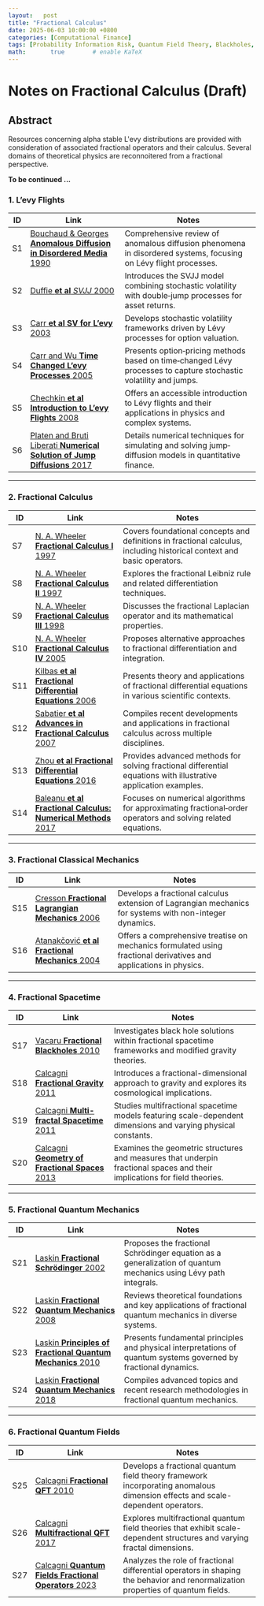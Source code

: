 ```yaml
---
layout:   post
title: "Fractional Calculus"
date: 2025-06-03 10:00:00 +0800
categories: [Computational Finance]
tags: [Probability Information Risk, Quantum Field Theory, Blackholes, Path Integrals, Stochastic Calculus, Computational Finance, Scientific Computation]
math:       true        # enable KaTeX
---
```


# Notes on Fractional Calculus (Draft)

## Abstract

Resources concerning alpha stable L'evy distributions are provided with consideration of associated fractional operators and their calculus. Several domains of theoretical physics are reconnoitered from a fractional perspective.


**To be continued ...**

### 1. L’evy Flights

| ID  | Link                                                                                                                                                        | Notes                                                                                                        |
| --- | ----------------------------------------------------------------------------------------------------------------------------------------------------------- | ------------------------------------------------------------------------------------------------------------ |
| S1  | [Bouchaud & Georges **Anomalous Diffusion in Disordered Media** 1990](https://www.sciencedirect.com/science/article/abs/pii/037015739090099N)              | Comprehensive review of anomalous diffusion phenomena in disordered systems, focusing on Lévy flight processes. |
| S2  | [Duffie **et al** *SVJJ* 2000](https://papers.ssrn.com/sol3/papers.cfm?abstract_id=157733)                                                                 | Introduces the SVJJ model combining stochastic volatility with double‐jump processes for asset returns.       |
| S3  | [Carr **et al** **SV for L’evy** 2003](https://engineering.nyu.edu/sites/default/files/2019-03/Carr-stochastic-volatility-levy-processes.pdf)               | Develops stochastic volatility frameworks driven by Lévy processes for option valuation.                      |
| S4  | [Carr and Wu **Time Changed L’evy Processes** 2005](https://engineering.nyu.edu/sites/default/files/2019-03/Carr-time-changed-levy-processes-option-pricing.pdf) | Presents option‐pricing methods based on time‐changed Lévy processes to capture stochastic volatility and jumps. |
| S5  | [Chechkin **et al** **Introduction to L’evy Flights** 2008](https://onlinelibrary.wiley.com/doi/10.1002/9783527622979.ch5)                                  | Offers an accessible introduction to Lévy flights and their applications in physics and complex systems.       |
| S6  | [Platen and Bruti Liberati **Numerical Solution of Jump Diffusions** 2017](https://link.springer.com/book/10.1007/978-3-642-13694-8)                         | Details numerical techniques for simulating and solving jump‐diffusion models in quantitative finance.         |

---

### 2. Fractional Calculus

| ID  | Link                                                                                                                                                         | Notes                                                                                                                       |
| --- | ------------------------------------------------------------------------------------------------------------------------------------------------------------ | --------------------------------------------------------------------------------------------------------------------------- |
| S7  | [N. A. Wheeler **Fractional Calculus I** 1997](https://www.reed.edu/physics/faculty/wheeler/documents/Miscellaneous%20Math/Fractional%20Calculus/A.%20Fractional%20Calculus.pdf)         | Covers foundational concepts and definitions in fractional calculus, including historical context and basic operators.     |
| S8  | [N. A. Wheeler **Fractional Calculus II** 1997](https://www.reed.edu/physics/faculty/wheeler/documents/Miscellaneous%20Math/Fractional%20Calculus/B.%20Fractional%20Leibniz.pdf)       | Explores the fractional Leibniz rule and related differentiation techniques.                                                |
| S9  | [N. A. Wheeler **Fractional Calculus III** 1998](https://www.reed.edu/physics/faculty/wheeler/documents/Miscellaneous%20Math/Fractional%20Calculus/C.%20Fractional%20Laplacian.pdf)      | Discusses the fractional Laplacian operator and its mathematical properties.                                               |
| S10 | [N. A. Wheeler **Fractional Calculus IV** 2005](https://www.reed.edu/physics/faculty/wheeler/documents/Miscellaneous%20Math/Fractional%20Calculus/D.%20Alternative%20Approach.pdf)       | Proposes alternative approaches to fractional differentiation and integration.                                             |
| S11 | [Kilbas **et al** **Fractional Differential Equations** 2006](https://shop.elsevier.com/books/theory-and-applications-of-fractional-differential-equations/kilbas/978-0-444-51832-3)    | Presents theory and applications of fractional differential equations in various scientific contexts.                       |
| S12 | [Sabatier **et al** **Advances in Fractional Calculus** 2007](https://link.springer.com/book/10.1007/978-1-4020-6042-7)                                            | Compiles recent developments and applications in fractional calculus across multiple disciplines.                           |
| S13 | [Zhou **et al** **Fractional Differential Equations** 2016](https://www.worldscientific.com/worldscibooks/10.1142/10238?srsltid=AfmBOoqtFxgTRF5fAIw9HjWv_DqnWxQLyvX96Vt4DHlVBQd99dWt9F9h#t=aboutBook) | Provides advanced methods for solving fractional differential equations with illustrative application examples.             |
| S14 | [Baleanu **et al** **Fractional Calculus: Numerical Methods** 2017](https://www.worldscientific.com/worldscibooks/10.1142/10044?srsltid=AfmBOoq4OKEbRsW_-ZlM-y49cqSCYjsqdJMyxqhKXprFBB9wRxI7vZGS#t=aboutBook) | Focuses on numerical algorithms for approximating fractional‐order operators and solving related equations.                  |

---

### 3. Fractional Classical Mechanics

| ID   | Link                                                                                                                                                          | Notes                                                                                                          |
| ---- | ------------------------------------------------------------------------------------------------------------------------------------------------------------- | -------------------------------------------------------------------------------------------------------------- |
| S15  | [Cresson **Fractional Lagrangian Mechanics** 2006](https://arxiv.org/abs/math/0605752)                                                                        | Develops a fractional calculus extension of Lagrangian mechanics for systems with non-integer dynamics.       |
| S16  | [Atanakčović **et al** **Fractional Mechanics** 2004](https://onlinelibrary.wiley.com/doi/book/10.1002/9781118577530)                                         | Offers a comprehensive treatise on mechanics formulated using fractional derivatives and applications in physics. |

---

### 4. Fractional Spacetime

| ID   | Link                                                                                                                                                        | Notes                                                                                                                       |
| ---- | ----------------------------------------------------------------------------------------------------------------------------------------------------------- | --------------------------------------------------------------------------------------------------------------------------- |
| S17  | [Vacaru **Fractional Blackholes** 2010](https://arxiv.org/abs/1004.0628)                                                                                   | Investigates black hole solutions within fractional spacetime frameworks and modified gravity theories.                    |
| S18  | [Calcagni **Fractional Gravity** 2011](https://arxiv.org/abs/1012.1244)                                                                                     | Introduces a fractional-dimensional approach to gravity and explores its cosmological implications.                         |
| S19  | [Calcagni **Multi-fractal Spacetime** 2011](https://arxiv.org/abs/1107.5041)                                                                                | Studies multifractional spacetime models featuring scale-dependent dimensions and varying physical constants.             |
| S20  | [Calcagni **Geometry of Fractional Spaces** 2013](https://arxiv.org/abs/1106.5787)                                                                          | Examines the geometric structures and measures that underpin fractional spaces and their implications for field theories. |

---

### 5. Fractional Quantum Mechanics

| ID   | Link                                                                                                                                                         | Notes                                                                                                            |
| ---- | ------------------------------------------------------------------------------------------------------------------------------------------------------------ | ---------------------------------------------------------------------------------------------------------------- |
| S21  | [Laskin **Fractional Schrödinger** 2002](https://arxiv.org/abs/quant-ph/0206098)                                                                             | Proposes the fractional Schrödinger equation as a generalization of quantum mechanics using Lévy path integrals. |
| S22  | [Laskin **Fractional Quantum Mechanics** 2008](https://arxiv.org/abs/0811.1769)                                                                              | Reviews theoretical foundations and key applications of fractional quantum mechanics in diverse systems.          |
| S23  | [Laskin **Principles of Fractional Quantum Mechanics** 2010](https://arxiv.org/abs/1009.5533)                                                                 | Presents fundamental principles and physical interpretations of quantum systems governed by fractional dynamics.  |
| S24  | [Laskin **Fractional Quantum Mechanics** 2018](https://www.worldscientific.com/worldscibooks/10.1142/10541?srsltid=AfmBOorHlSAIZl1IG99KxgusItDvYNowyJjzpje7lHRyTFQisvVxYvKN#t=aboutBook)   | Compiles advanced topics and recent research methodologies in fractional quantum mechanics.                       |

---

### 6. Fractional Quantum Fields

| ID   | Link                                                                                                                                                         | Notes                                                                                                                                         |
| ---- | ------------------------------------------------------------------------------------------------------------------------------------------------------------ | --------------------------------------------------------------------------------------------------------------------------------------------- |
| S25  | [Calcagni **Fractional QFT** 2010](https://arxiv.org/abs/1001.0571)                                                                                           | Develops a fractional quantum field theory framework incorporating anomalous dimension effects and scale-dependent operators.                 |
| S26  | [Calcagni **Multifractional QFT** 2017](https://arxiv.org/abs/1612.05632)                                                                                   | Explores multifractional quantum field theories that exhibit scale-dependent structures and varying fractal dimensions.                        |
| S27  | [Calcagni **Quantum Fields Fractional Operators** 2023](https://arxiv.org/abs/2210.04914)                                                                     | Analyzes the role of fractional differential operators in shaping the behavior and renormalization properties of quantum fields.               |
